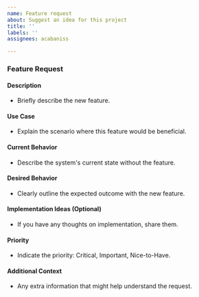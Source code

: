 ```yaml
---
name: Feature request
about: Suggest an idea for this project
title: ''
labels: ''
assignees: acabaniss

---
```


### Feature Request

#### Description
- Briefly describe the new feature.

#### Use Case
- Explain the scenario where this feature would be beneficial.

#### Current Behavior
- Describe the system's current state without the feature.

#### Desired Behavior
- Clearly outline the expected outcome with the new feature.

#### Implementation Ideas (Optional)
- If you have any thoughts on implementation, share them.

#### Priority
- Indicate the priority: Critical, Important, Nice-to-Have.

#### Additional Context
- Any extra information that might help understand the request.
